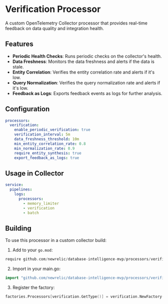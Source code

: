 # Verification Processor

A custom OpenTelemetry Collector processor that provides real-time feedback on data quality and integration health.

## Features

- **Periodic Health Checks**: Runs periodic checks on the collector's health.
- **Data Freshness**: Monitors the data freshness and alerts if the data is stale.
- **Entity Correlation**: Verifies the entity correlation rate and alerts if it's low.
- **Query Normalization**: Verifies the query normalization rate and alerts if it's low.
- **Feedback as Logs**: Exports feedback events as logs for further analysis.

## Configuration

```yaml
processors:
  verification:
    enable_periodic_verification: true
    verification_interval: 5m
    data_freshness_threshold: 10m
    min_entity_correlation_rate: 0.8
    min_normalization_rate: 0.9
    require_entity_synthesis: true
    export_feedback_as_logs: true
```

## Usage in Collector

```yaml
service:
  pipelines:
    logs:
      processors:
        - memory_limiter
        - verification
        - batch
```

## Building

To use this processor in a custom collector build:

1. Add to your `go.mod`:
```go
require github.com/newrelic/database-intelligence-mvp/processors/verification v1.0.0
```

2. Import in your main.go:
```go
import "github.com/newrelic/database-intelligence-mvp/processors/verification"
```

3. Register the factory:
```go
factories.Processors[verification.GetType()] = verification.NewFactory()
```
